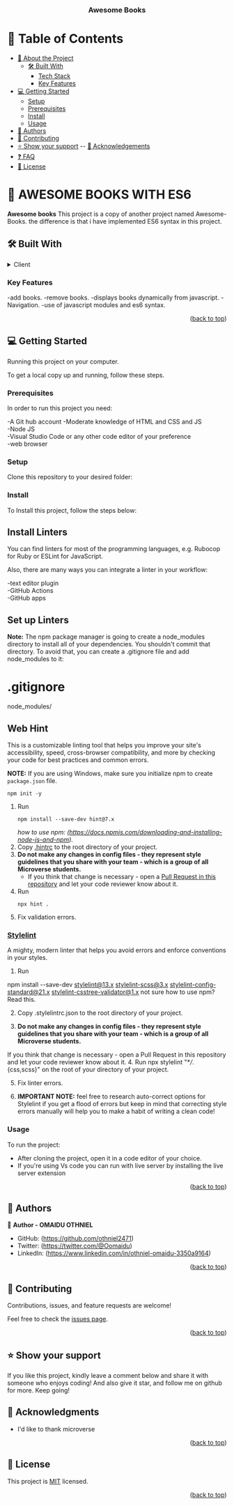<a name="readme-top"></a>

<div align="center">

  <br/>

  <h3><b>Awesome Books</b></h3>

</div>

# 📗 Table of Contents

- [📖 About the Project](#about-project)
  - [🛠 Built With](#built-with)
    - [Tech Stack](#tech-stack)
    - [Key Features](#key-features)
- [💻 Getting Started](#getting-started)
  - [Setup](#setup)
  - [Prerequisites](#prerequisites)
  - [Install](#install)
   - [Usage](#usage)
- [👥 Authors](#authors)
- [🤝 Contributing](#contributing)
- [⭐️ Show your support](#support)
  -- [🙏 Acknowledgements](#acknowledgements)
- [❓ FAQ](#faq)
- [📝 License](#license)

# 📖 AWESOME BOOKS WITH ES6 <a name="Portfolio-site"></a>

**Awesome books** This project is a copy of another project named Awesome-Books. the difference is that i have implemented ES6 syntax in this project.

## 🛠 Built With <a name="built-with"></a>
<details>
  <summary>Client</summary>
  <ul>
    <li><a href="https://www.w3schools.com/html/default.asp">HTML</a></li>
    <li><a href="https://www.w3schools.com/css/default.asp">Css</a></li>
    <li><a href="https://www.w3schools.com/js/default.asp">JavaScript</a></li>
  </ul>
</details>

<!-- Features -->

### Key Features <a name="key-features"></a>
-add books.
-remove books.
-displays books dynamically from javascript.
-Navigation.
-use of javascript modules and es6 syntax.

<p align="right">(<a href="#readme-top">back to top</a>)</p>


<!-- GETTING STARTED -->

## 💻 Getting Started <a name="getting-started"></a>

Running this project on your computer.

To get a local copy up and running, follow these steps.

### Prerequisites

In order to run this project you need:

-A Git hub account
-Moderate knowledge of HTML and CSS and JS
<br>
-Node JS
<br>
-Visual Studio Code or any other code editor of your preference
<br>
-web browser

### Setup

Clone this repository to your desired folder:<br>

<!--
Example commands:

```sh
  cd my-folder
  git clone https://github.com/Othniel2471/awesome-books.git
```
--->

### Install
 To Install this project, follow the steps below:

## Install Linters

You can find linters for most of the programming languages, e.g. Rubocop for Ruby or ESLint for JavaScript.

Also, there are many ways you can integrate a linter in your workflow:

-text editor plugin<br>
-GitHub Actions<br>
-GitHub apps<br>

## Set up Linters

**Note:** The npm package manager is going to create a node_modules directory to install all of your dependencies. You shouldn't commit that directory. To avoid that, you can create a .gitignore file and add node_modules to it:

# .gitignore

node_modules/

## Web Hint

This is a customizable linting tool that helps you improve your site's accessibility, speed, cross-browser compatibility, and more by checking your code for best practices and common errors.

**NOTE:** If you are using Windows, make sure you initialize npm to create `package.json` file.

```
npm init -y
```

1. Run
   ```
   npm install --save-dev hint@7.x
   ```
   _how to use npm: (https://docs.npmjs.com/downloading-and-installing-node-js-and-npm)._
2. Copy [.hintrc](.hintrc) to the root directory of your project.
3. **Do not make any changes in config files - they represent style guidelines that you share with your team - which is a group of all Microverse students.**
   - If you think that change is necessary - open a [Pull Request in this repository](../README.md#contributing) and let your code reviewer know about it.
4. Run
   ```
   npx hint .
   ```
5. Fix validation errors.

### [Stylelint](https://stylelint.io/)

A mighty, modern linter that helps you avoid errors and enforce conventions in your styles.

1. Run

npm install --save-dev stylelint@13.x stylelint-scss@3.x stylelint-config-standard@21.x stylelint-csstree-validator@1.x
not sure how to use npm? Read this.

2. Copy .stylelintrc.json to the root directory of your project.

3. **Do not make any changes in config files - they represent style guidelines that you share with your team - which is a group of all Microverse students.**

If you think that change is necessary - open a Pull Request in this repository and let your code reviewer know about it. 4. Run npx stylelint "\*_/_.{css,scss}" on the root of your directory of your project.

5. Fix linter errors.

6. **IMPORTANT NOTE:** feel free to research auto-correct options for Stylelint if you get a flood of errors but keep in mind that correcting style errors manually will help you to make a habit of writing a clean code!

### Usage
To run the project:
- After cloning the project, open it in a code editor of your choice.
- If you're using Vs code you can run with live server by installing the  live server extension

<p align="right">(<a href="#readme-top">back to top</a>)</p>



## 👥 Authors <a name="authors"></a>

👤 **Author - OMAIDU OTHNIEL**


- GitHub: (https://github.com/othniel2471)
- Twitter: (https://twitter.com/@Oomaidu)
- LinkedIn: (https://www.linkedin.com/in/othniel-omaidu-3350a9164)


<p align="right">(<a href="#readme-top">back to top</a>)</p>



## 🤝 Contributing <a name="contributing"></a>

Contributions, issues, and feature requests are welcome!

Feel free to check the [issues page](../../issues/).

<p align="right">(<a href="#readme-top">back to top</a>)</p>

## ⭐️ Show your support <a name="support"></a>

If you like this project, kindly leave a comment below and share it with someone who enjoys coding! And also give it star, and follow me on github for more. Keep going!

## 🙏 Acknowledgments <a name="acknowledgements"></a>


- I'd like to thank microverse

<p align="right">(<a href="#readme-top">back to top</a>)</p>



## 📝 License <a name="license"></a>

This project is [MIT](https://choosealicense.com/licenses/mit/) licensed.



<p align="right">(<a href="#readme-top">back to top</a>)</p>